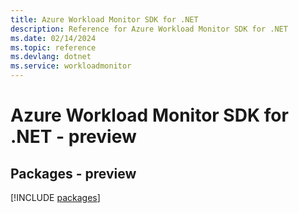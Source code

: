 ```yaml
---
title: Azure Workload Monitor SDK for .NET
description: Reference for Azure Workload Monitor SDK for .NET
ms.date: 02/14/2024
ms.topic: reference
ms.devlang: dotnet
ms.service: workloadmonitor
---
```

# Azure Workload Monitor SDK for .NET - preview
## Packages - preview
[!INCLUDE [packages](workload-monitor-index.md)]